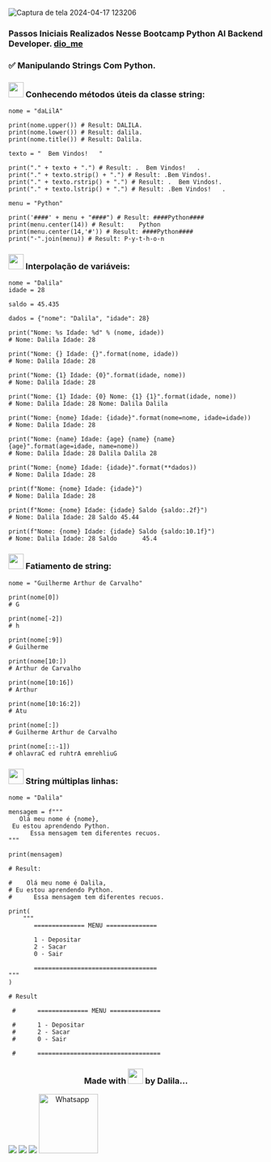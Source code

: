 ![Captura de tela 2024-04-17 123206](https://github.com/DalilaDeveloperMobile/Conhecendo-Linguagem-Python/assets/29806802/83eba503-c094-4431-b85f-e7b4cc9d92de)
### Passos Iniciais Realizados Nesse Bootcamp Python AI Backend Developer. [dio_me](https://www.dio.me/)
### ✅ Manipulando Strings Com Python.

### <img src="https://gifs.eco.br/wp-content/uploads/2021/06/gifs-de-coracao-7.gif" width="30px"> Conhecendo métodos úteis da classe string:

```
nome = "daLilA"

print(nome.upper()) # Result: DALILA.
print(nome.lower()) # Result: dalila.
print(nome.title()) # Result: Dalila.

texto = "  Bem Vindos!   "

print("." + texto + ".") # Result: .  Bem Vindos!   .
print("." + texto.strip() + ".") # Result: .Bem Vindos!.
print("." + texto.rstrip() + ".") # Result: .  Bem Vindos!.
print("." + texto.lstrip() + ".") # Result: .Bem Vindos!   .

menu = "Python"

print('####' + menu + "####") # Result: ####Python####
print(menu.center(14)) # Result:    Python    
print(menu.center(14,'#')) # Result: ####Python####
print("-".join(menu)) # Result: P-y-t-h-o-n
```
### <img src="https://gifs.eco.br/wp-content/uploads/2021/06/gifs-de-coracao-7.gif" width="30px"> Interpolação de variáveis:
```
nome = "Dalila"
idade = 28

saldo = 45.435

dados = {"nome": "Dalila", "idade": 28}

print("Nome: %s Idade: %d" % (nome, idade))
# Nome: Dalila Idade: 28

print("Nome: {} Idade: {}".format(nome, idade))
# Nome: Dalila Idade: 28

print("Nome: {1} Idade: {0}".format(idade, nome))
# Nome: Dalila Idade: 28

print("Nome: {1} Idade: {0} Nome: {1} {1}".format(idade, nome))
# Nome: Dalila Idade: 28 Nome: Dalila Dalila

print("Nome: {nome} Idade: {idade}".format(nome=nome, idade=idade))
# Nome: Dalila Idade: 28

print("Nome: {name} Idade: {age} {name} {name} {age}".format(age=idade, name=nome))
# Nome: Dalila Idade: 28 Dalila Dalila 28

print("Nome: {nome} Idade: {idade}".format(**dados))
# Nome: Dalila Idade: 28

print(f"Nome: {nome} Idade: {idade}")
# Nome: Dalila Idade: 28

print(f"Nome: {nome} Idade: {idade} Saldo {saldo:.2f}")
# Nome: Dalila Idade: 28 Saldo 45.44

print(f"Nome: {nome} Idade: {idade} Saldo {saldo:10.1f}")
# Nome: Dalila Idade: 28 Saldo       45.4
```
### <img src="https://gifs.eco.br/wp-content/uploads/2021/06/gifs-de-coracao-7.gif" width="30px"> Fatiamento de string:
```
nome = "Guilherme Arthur de Carvalho"

print(nome[0])
# G

print(nome[-2])
# h

print(nome[:9])
# Guilherme

print(nome[10:])
# Arthur de Carvalho

print(nome[10:16])
# Arthur

print(nome[10:16:2])
# Atu

print(nome[:])
# Guilherme Arthur de Carvalho

print(nome[::-1])
# ohlavraC ed ruhtrA emrehliuG
```
### <img src="https://gifs.eco.br/wp-content/uploads/2021/06/gifs-de-coracao-7.gif" width="30px"> String múltiplas linhas:
```
nome = "Dalila"

mensagem = f"""
   Olá meu nome é {nome},
 Eu estou aprendendo Python.
      Essa mensagem tem diferentes recuos.  
"""

print(mensagem)

# Result:

#    Olá meu nome é Dalila,
# Eu estou aprendendo Python.
#      Essa mensagem tem diferentes recuos. 

print(
    """
       ============== MENU ==============

       1 - Depositar
       2 - Sacar
       0 - Sair

       ==================================
"""
)

# Result 

 #      ============== MENU ==============

 #      1 - Depositar
 #      2 - Sacar
 #      0 - Sair

 #      ==================================
```
<h3 align="center"> Made with <img src="https://gifs.eco.br/wp-content/uploads/2021/06/gifs-de-coracao-7.gif" width="30px"> by Dalila...</h3>
<div align="center"  style="display: inline-block">
  <a href="https://www.linkedin.com/in/dalila-cust%C3%B3dio-046076181/" target="_blank"><img src="https://img.shields.io/badge/-LinkedIn-%230077B5?style=for-the-badge&logo=linkedin&logoColor=white" target="_blank"></a> 
  <a href = "mailto:dalila.dalila70@gmail.com"><img src="https://img.shields.io/badge/Gmail-D14836?style=for-the-badge&logo=gmail&logoColor=white" target="_blank"></a>
  <a href="https://instagram.com/dalila.dalila70" target="_blank"><img src="https://img.shields.io/badge/-Instagram-%23E4405F?style=for-the-badge&logo=instagram&logoColor=white" target="_blank"></a>
  <a target="_blank" href="https://api.whatsapp.com/send?phone=5588997138541"><img  alt="Whatsapp" width="117px" src="https://img.shields.io/badge/WhatsApp-25D366?style=for-the-badge&logo=whatsapp&logoColor=white"/></a> 
</div>
